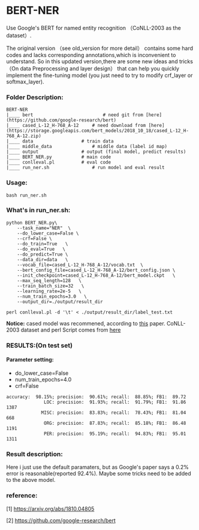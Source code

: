 # BERT-NER


Use Google's BERT for named entity recognition （CoNLL-2003 as the dataset）.


The original version （see old_version for more detail） contains some hard codes and lacks corresponding annotations,which is inconvenient to understand. So in this updated version,there are some new ideas and tricks （On data Preprocessing and layer design） that can help you quickly implement the fine-tuning model (you just need to try to modify crf_layer or softmax_layer).

### Folder Description:
```
BERT-NER
|____ bert                          # need git from [here](https://github.com/google-research/bert)
|____ cased_L-12_H-768_A-12	    # need download from [here](https://storage.googleapis.com/bert_models/2018_10_18/cased_L-12_H-768_A-12.zip)
|____ data		            # train data
|____ middle_data	            # middle data (label id map)
|____ output			    # output (final model, predict results)
|____ BERT_NER.py		    # main code
|____ conlleval.pl		    # eval code
|____ run_ner.sh    		    # run model and eval result

```


### Usage:
```
bash run_ner.sh
```

### What's in run_ner.sh:
```
python BERT_NER.py\
    --task_name="NER"  \
    --do_lower_case=False \
    --crf=False \
    --do_train=True   \
    --do_eval=True   \
    --do_predict=True \
    --data_dir=data   \
    --vocab_file=cased_L-12_H-768_A-12/vocab.txt  \
    --bert_config_file=cased_L-12_H-768_A-12/bert_config.json \
    --init_checkpoint=cased_L-12_H-768_A-12/bert_model.ckpt   \
    --max_seq_length=128   \
    --train_batch_size=32   \
    --learning_rate=2e-5   \
    --num_train_epochs=3.0   \
    --output_dir=./output/result_dir

perl conlleval.pl -d '\t' < ./output/result_dir/label_test.txt
```

**Notice:** cased model was recommened, according to [this](https://arxiv.org/abs/1810.04805) paper. CoNLL-2003 dataset and perl Script comes from [here](https://www.clips.uantwerpen.be/conll2003/ner/)


### RESULTS:(On test set)
#### Parameter setting:
* do_lower_case=False
* num_train_epochs=4.0
* crf=False

```
accuracy:  98.15%; precision:  90.61%; recall:  88.85%; FB1:  89.72
              LOC: precision:  91.93%; recall:  91.79%; FB1:  91.86  1387
             MISC: precision:  83.83%; recall:  78.43%; FB1:  81.04  668
              ORG: precision:  87.83%; recall:  85.18%; FB1:  86.48  1191
              PER: precision:  95.19%; recall:  94.83%; FB1:  95.01  1311
```
### Result description:
Here i just use the default paramaters, but as Google's paper says a 0.2% error is reasonable(reported 92.4%).
Maybe some tricks need to be added to the above model.

### reference:

[1] https://arxiv.org/abs/1810.04805

[2] https://github.com/google-research/bert



